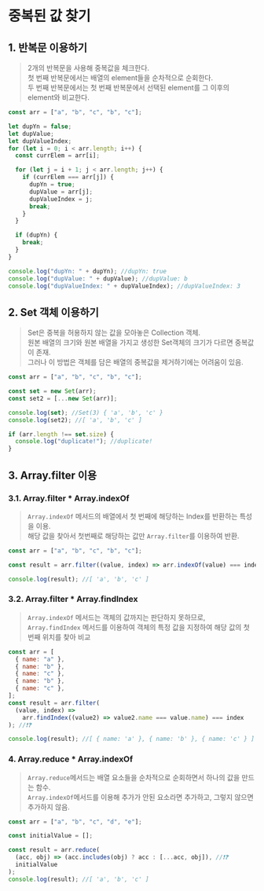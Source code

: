 # 중복된 값 찾기

## 1. 반복문 이용하기

> 2개의 반복문을 사용해 중복값을 체크한다.  
> 첫 번째 반복문에서는 배열의 element들을 순차적으로 순회한다.  
> 두 번째 반복문에서는 첫 번째 반복문에서 선택된 element를 그 이후의 element와 비교한다.

```javascript
const arr = ["a", "b", "c", "b", "c"];

let dupYn = false;
let dupValue;
let dupValueIndex;
for (let i = 0; i < arr.length; i++) {
  const currElem = arr[i];

  for (let j = i + 1; j < arr.length; j++) {
    if (currElem === arr[j]) {
      dupYn = true;
      dupValue = arr[j];
      dupValueIndex = j;
      break;
    }
  }

  if (dupYn) {
    break;
  }
}

console.log("dupYn: " + dupYn); //dupYn: true
console.log("dupValue: " + dupValue); //dupValue: b
console.log("dupValueIndex: " + dupValueIndex); //dupValueIndex: 3
```

## 2. Set 객체 이용하기

> Set은 중복을 허용하지 않는 값을 모아놓은 Collection 객체.  
> 원본 배열의 크기와 원본 배열을 가지고 생성한 Set객체의 크기가 다르면 중복값이 존재.  
> 그러나 이 방법은 객체를 담은 배열의 중복값을 제거하기에는 어려움이 있음.

```javascript
const arr = ["a", "b", "c", "b", "c"];

const set = new Set(arr);
const set2 = [...new Set(arr)];

console.log(set); //Set(3) { 'a', 'b', 'c' }
console.log(set2); //[ 'a', 'b', 'c' ]

if (arr.length !== set.size) {
  console.log("duplicate!"); //duplicate!
}
```

## 3. Array.filter 이용

### 3.1. Array.filter \* Array.indexOf

> `Array.indexOf` 메서드의 배열에서 첫 번째에 해당하는 Index를 반환하는 특성을 이용.  
> 해당 값을 찾아서 첫번째로 해당하는 값만 `Array.filter`를 이용하여 반환.

```javascript
const arr = ["a", "b", "c", "b", "c"];

const result = arr.filter((value, index) => arr.indexOf(value) === index);

console.log(result); //[ 'a', 'b', 'c' ]
```

### 3.2. Array.filter \* Array.findIndex

> `Array.indexOf` 메서드는 객체의 값까지는 판단하지 못하므로, `Array.findIndex` 메서드를 이용하여 객체의 특정 값을 지정하여 해당 값의 첫 번째 위치를 찾아 비교

```javascript
const arr = [
  { name: "a" },
  { name: "b" },
  { name: "c" },
  { name: "b" },
  { name: "c" },
];
const result = arr.filter(
  (value, index) =>
    arr.findIndex((value2) => value2.name === value.name) === index
); //❗❓

console.log(result); //[ { name: 'a' }, { name: 'b' }, { name: 'c' } ]
```

### 4. Array.reduce \* Array.indexOf

> `Array.reduce`메서드는 배열 요소들을 순차적으로 순회하면서 하나의 값을 만드는 함수.  
> `Array.indexOf`메서드를 이용해 추가가 안된 요소라면 추가하고, 그렇지 않으면 추가하지 않음.

```javascript
const arr = ["a", "b", "c", "d", "e"];

const initialValue = [];

const result = arr.reduce(
  (acc, obj) => (acc.includes(obj) ? acc : [...acc, obj]), //❗❓
  initialValue
);
console.log(result); //[ 'a', 'b', 'c' ]
```
